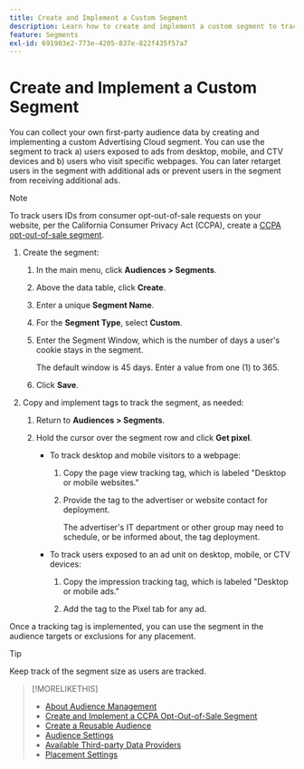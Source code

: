 ```yaml
---
title: Create and Implement a Custom Segment
description: Learn how to create and implement a custom segment to track users exposed to ads or users who visit your webpages.
feature: Segments
exl-id: 691903e2-773e-4205-837e-822f435f57a7
---
```

# Create and Implement a Custom Segment

You can collect your own first-party audience data by creating and implementing a custom Advertising Cloud segment. You can use the segment to track a) users exposed to ads from desktop, mobile, and CTV devices and b) users who visit specific webpages. You can later retarget users in the segment with additional ads or prevent users in the segment from receiving additional ads.

>[!NOTE]
>
>To track users IDs from consumer opt-out-of-sale requests on your website, per the California Consumer Privacy Act (CCPA), create a [CCPA opt-out-of-sale segment](ccpa-opt-out-segment-create.md).

1. Create the segment:

    1. In the main menu, click **Audiences > Segments**.

    1. Above the data table, click **Create**.

    1. Enter a unique **Segment Name**.

    1. For the **Segment Type**, select **Custom**.

    1. Enter the Segment Window, which is the number of days a user's cookie stays in the segment.

       The default window is 45 days. Enter a value from one (1) to 365.

    1. Click **Save**.

1. Copy and implement tags to track the segment, as needed:

    1. Return to **Audiences > Segments**.

    2. Hold the cursor over the segment row and click **Get pixel**.

        * To track desktop and mobile visitors to a webpage:

            1. Copy the page view tracking tag, which is labeled "Desktop or mobile websites."

            1. Provide the tag to the advertiser or website contact for deployment.

               The advertiser's IT department or other group may need to schedule, or be informed about, the tag deployment.

        * To track users exposed to an ad unit on desktop, mobile, or CTV devices:

            1. Copy the impression tracking tag, which is labeled "Desktop or mobile ads."

            1. Add the tag to the Pixel tab for any ad. <!-- I'll add cross-reference to ad settings later. -->

Once a tracking tag is implemented, you can use the segment in the audience targets or exclusions for any placement.

>[!TIP]
>
>Keep track of the segment size as users are tracked.

>[!MORELIKETHIS]
>
>* [About Audience Management](audience-about.md)
>* [Create and Implement a CCPA Opt-Out-of-Sale Segment](ccpa-opt-out-segment-create.md)
>* [Create a Reusable Audience](reusable-audience-create.md)
>* [Audience Settings](audience-settings.md)
>* [Available Third-party Data Providers](third-party-data-providers.md)
>* [Placement Settings](/help/dsp/campaign-management/placements/placement-settings.md)
<!-- I'll add x-ref to ad settings later.-->
